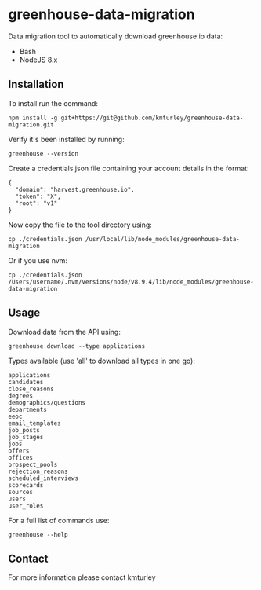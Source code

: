 # greenhouse-data-migration

Data migration tool to automatically download greenhouse.io data:

* Bash
* NodeJS 8.x


## Installation

To install run the command:

    npm install -g git+https://git@github.com/kmturley/greenhouse-data-migration.git

Verify it's been installed by running:

    greenhouse --version

Create a credentials.json file containing your account details in the format:

    {
      "domain": "harvest.greenhouse.io",
      "token": "X",
      "root": "v1"
    }

Now copy the file to the tool directory using:

    cp ./credentials.json /usr/local/lib/node_modules/greenhouse-data-migration

Or if you use nvm:

    cp ./credentials.json /Users/username/.nvm/versions/node/v8.9.4/lib/node_modules/greenhouse-data-migration


## Usage

Download data from the API using:

    greenhouse download --type applications

Types available (use 'all' to download all types in one go):

    applications
    candidates
    close_reasons
    degrees
    demographics/questions
    departments
    eeoc
    email_templates
    job_posts
    job_stages
    jobs
    offers
    offices
    prospect_pools
    rejection_reasons
    scheduled_interviews
    scorecards
    sources
    users
    user_roles


For a full list of commands use:

    greenhouse --help


## Contact

For more information please contact kmturley
